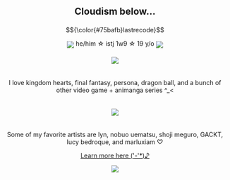 ## <p align="center">Cloudism below...</p>
$${\color{#75bafb}lastrecode}$$
<div align="center">
<img align="center" src="https://files.catbox.moe/r26omw.gif"> he/him ☆ istj 1w9 ☆ 19 y/o <img align="center" src="https://files.catbox.moe/2v1c4x.gif">
</div>
ㅤ
<div align="center">
  <img src="https://files.catbox.moe/84ciaz.gif">
</div>
ㅤ
<p align="center">I love kingdom hearts, final fantasy, persona, dragon ball, and a bunch of other video game + animanga series ^_<</p>
 ㅤ 
<div align="center">
<img src="https://files.catbox.moe/p1ogk1.gif">
</div>
ㅤ
<p align="center">Some of my favorite artists are lyn, nobuo uematsu, shoji meguro, GACKT, lucy bedroque, and marluxiam ♡</p>

<div align="center">
  
  <a href="">[Learn more here ('-'*)♪](https://guns.lol/adventchildren)
</div>

<div align="center">
<img src="https://files.catbox.moe/rb2bry.png">
</div>
